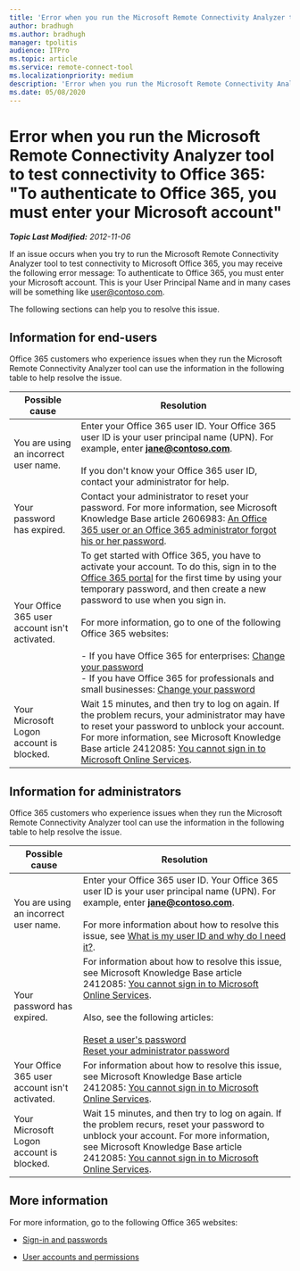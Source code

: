 ```yaml
---
title: 'Error when you run the Microsoft Remote Connectivity Analyzer tool to test connectivity to Office 365: "To authenticate to Office 365, you must enter your Microsoft account"'
author: bradhugh
ms.author: bradhugh
manager: tpolitis
audience: ITPro 
ms.topic: article 
ms.service: remote-connect-tool
ms.localizationpriority: medium
description: 'Error when you run the Microsoft Remote Connectivity Analyzer tool to test connectivity to Office 365: "To authenticate to Office 365, you must enter your Microsoft account"' 
ms.date: 05/08/2020
---
```


# Error when you run the Microsoft Remote Connectivity Analyzer tool to test connectivity to Office 365: \"To authenticate to Office 365, you must enter your Microsoft account\"


_**Topic Last Modified:** 2012-11-06_

If an issue occurs when you try to run the Microsoft Remote Connectivity Analyzer tool to test connectivity to Microsoft Office 365, you may receive the following error message: To authenticate to Office 365, you must enter your Microsoft account. This is your User Principal Name and in many cases will be something like user@contoso.com.

The following sections can help you to resolve this issue.

## Information for end-users

Office 365 customers who experience issues when they run the Microsoft Remote Connectivity Analyzer tool can use the information in the following table to help resolve the issue.


|Possible cause| Resolution |
|---------------|----------------------|
|You are using an incorrect user name.| Enter your Office 365 user ID. Your Office 365 user ID is your user principal name (UPN). For example, enter **jane@contoso.com**. <br> <br> If you don't know your Office 365 user ID, contact your administrator for help. |
| Your password has expired. | Contact your administrator to reset your password. For more information, see Microsoft Knowledge Base article 2606983: [An Office 365 user or an Office 365 administrator forgot his or her password](https://go.microsoft.com/fwlink/?linkid=3052%26kbid=2606983). |
| Your Office 365 user account isn't activated. | To get started with Office 365, you have to activate your account. To do this, sign in to the [Office 365 portal](https://portal.microsoftonline.com) for the first time by using your temporary password, and then create a new password to use when you sign in. <br><br> For more information, go to one of the following Office 365 websites:<br><br>- If you have Office 365 for enterprises: [Change your password](https://onlinehelp.microsoft.com/office365-enterprises/ff637578.aspx) <br>- If you have Office 365 for professionals and small businesses: [Change your password](https://onlinehelp.microsoft.com/office365-enterprises/ff637578.aspx)
Your Microsoft Logon account is blocked. | Wait 15 minutes, and then try to log on again. If the problem recurs, your administrator may have to reset your password to unblock your account. For more information, see Microsoft Knowledge Base article 2412085: [You cannot sign in to Microsoft Online Services](https://go.microsoft.com/fwlink/?linkid=3052%26kbid=2412085). |

## Information for administrators

Office 365 customers who experience issues when they run the Microsoft Remote Connectivity Analyzer tool can use the information in the following table to help resolve the issue.


|Possible cause| Resolution |
|---------------|----------------------|
|You are using an incorrect user name.| Enter your Office 365 user ID. Your Office 365 user ID is your user principal name (UPN). For example, enter **jane@contoso.com**. <br> <br> For more information about how to resolve this issue, see [What is my user ID and why do I need it?](https://onlinehelp.microsoft.com/office365-smallbusinesses/gg549202.aspx). |
| Your password has expired. | For information about how to resolve this issue, see Microsoft Knowledge Base article 2412085: [You cannot sign in to Microsoft Online Services](https://go.microsoft.com/fwlink/?linkid=3052%26kbid=2412085).<br><br>Also, see the following articles:<br><br>[Reset a user's password](https://onlinehelp.microsoft.com/office365-smallbusinesses/ff637553.aspx)<br>[Reset your administrator password](https://onlinehelp.microsoft.com/office365-smallbusinesses/gg192871.aspx) |
| Your Office 365 user account isn't activated. | For information about how to resolve this issue, see Microsoft Knowledge Base article 2412085: [You cannot sign in to Microsoft Online Services](https://go.microsoft.com/fwlink/?linkid=3052%26kbid=2412085).
Your Microsoft Logon account is blocked. | Wait 15 minutes, and then try to log on again. If the problem recurs, reset your password to unblock your account. For more information, see Microsoft Knowledge Base article 2412085: [You cannot sign in to Microsoft Online Services](https://go.microsoft.com/fwlink/?linkid=3052%26kbid=2412085). |

## More information

For more information, go to the following Office 365 websites:

  - [Sign-in and passwords](https://onlinehelp.microsoft.com/office365-smallbusinesses/ff637538.aspx)

  - [User accounts and permissions](https://onlinehelp.microsoft.com/office365-smallbusinesses/ff637545.aspx)
